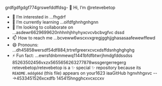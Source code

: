 grdfgdfgdgf774grswefddffdsg- 👋 Hi, I’m @retevebetop
- 👀 I’m interested in ...fhgdrf
- 🌱 I’m currently learning ...oifdfghnhgnhgnn
- 💞️ I’m looking to collaborate on ...asdewr6629699620nhhnhjhhyhyxcvcvbcbvgfvc dssd
- 📫 How to reach me ...bcveww6wscxvxgregjgghjjghasasaafewewffewd
- 😄 Pronouns: ...dh45858wersdf54df884,trtrefgreerxcvcxdsffdsnhghghghg
- ⚡ Fun fact: ...ewrsfdnbmmewq11441bfdfbtwrjhmdgfddssdss
85263502456vxzx5655656263277878wssgergerregerg
retevebetop/retevebetop is a ✨ special ✨ repository because its `README.mddg66d` (this file) appears on your1623 іваGitHub hgnvhhgxvc
--->4533451526xcxdfb
145415hngghcxvcxccxv
